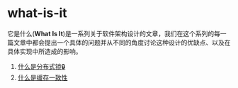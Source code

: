 # what-is-it

它是什么(**What Is It**)是一系列关于软件架构设计的文章，我们在这个系列的每一篇文章中都会提出一个具体的问题并从不同的角度讨论这种设计的优缺点、以及在具体实现中所造成的影响。

001. [什么是分布式锁🔒](001-分布式锁/distributed_lock.md)
002. [什么是缓存一致性](002-缓存一致性/cache_consistance.md)